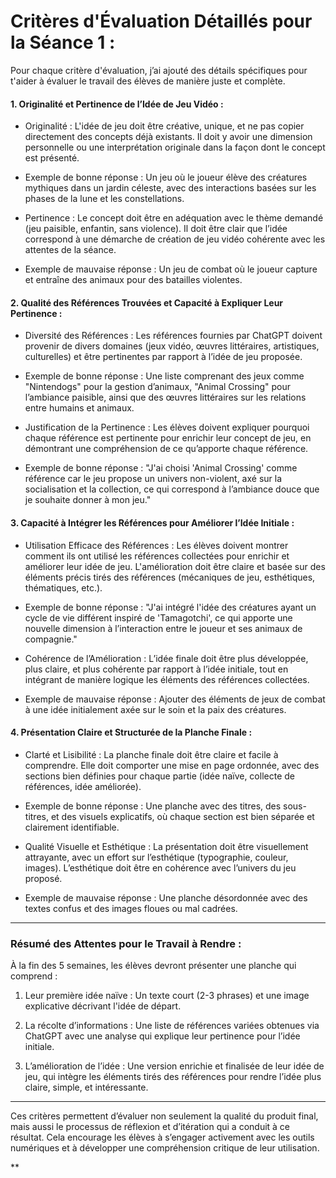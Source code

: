 
# Critères d'Évaluation Détaillés pour la Séance 1 :

Pour chaque critère d'évaluation, j’ai ajouté des détails spécifiques pour t'aider à évaluer le travail des élèves de manière juste et complète.

#### 1. Originalité et Pertinence de l’Idée de Jeu Vidéo :

- Originalité : L'idée de jeu doit être créative, unique, et ne pas copier directement des concepts déjà existants. Il doit y avoir une dimension personnelle ou une interprétation originale dans la façon dont le concept est présenté.
    

- Exemple de bonne réponse : Un jeu où le joueur élève des créatures mythiques dans un jardin céleste, avec des interactions basées sur les phases de la lune et les constellations.
    

- Pertinence : Le concept doit être en adéquation avec le thème demandé (jeu paisible, enfantin, sans violence). Il doit être clair que l’idée correspond à une démarche de création de jeu vidéo cohérente avec les attentes de la séance.
    

- Exemple de mauvaise réponse : Un jeu de combat où le joueur capture et entraîne des animaux pour des batailles violentes.
    

#### 2. Qualité des Références Trouvées et Capacité à Expliquer Leur Pertinence :

- Diversité des Références : Les références fournies par ChatGPT doivent provenir de divers domaines (jeux vidéo, œuvres littéraires, artistiques, culturelles) et être pertinentes par rapport à l’idée de jeu proposée.
    

- Exemple de bonne réponse : Une liste comprenant des jeux comme "Nintendogs" pour la gestion d’animaux, "Animal Crossing" pour l’ambiance paisible, ainsi que des œuvres littéraires sur les relations entre humains et animaux.
    

- Justification de la Pertinence : Les élèves doivent expliquer pourquoi chaque référence est pertinente pour enrichir leur concept de jeu, en démontrant une compréhension de ce qu’apporte chaque référence.
    

- Exemple de bonne réponse : "J'ai choisi 'Animal Crossing' comme référence car le jeu propose un univers non-violent, axé sur la socialisation et la collection, ce qui correspond à l’ambiance douce que je souhaite donner à mon jeu."
    

#### 3. Capacité à Intégrer les Références pour Améliorer l’Idée Initiale :

- Utilisation Efficace des Références : Les élèves doivent montrer comment ils ont utilisé les références collectées pour enrichir et améliorer leur idée de jeu. L'amélioration doit être claire et basée sur des éléments précis tirés des références (mécaniques de jeu, esthétiques, thématiques, etc.).
    

- Exemple de bonne réponse : "J'ai intégré l'idée des créatures ayant un cycle de vie différent inspiré de 'Tamagotchi', ce qui apporte une nouvelle dimension à l’interaction entre le joueur et ses animaux de compagnie."
    

- Cohérence de l’Amélioration : L’idée finale doit être plus développée, plus claire, et plus cohérente par rapport à l’idée initiale, tout en intégrant de manière logique les éléments des références collectées.
    

- Exemple de mauvaise réponse : Ajouter des éléments de jeux de combat à une idée initialement axée sur le soin et la paix des créatures.
    

#### 4. Présentation Claire et Structurée de la Planche Finale :

- Clarté et Lisibilité : La planche finale doit être claire et facile à comprendre. Elle doit comporter une mise en page ordonnée, avec des sections bien définies pour chaque partie (idée naïve, collecte de références, idée améliorée).
    

- Exemple de bonne réponse : Une planche avec des titres, des sous-titres, et des visuels explicatifs, où chaque section est bien séparée et clairement identifiable.
    

- Qualité Visuelle et Esthétique : La présentation doit être visuellement attrayante, avec un effort sur l’esthétique (typographie, couleur, images). L’esthétique doit être en cohérence avec l’univers du jeu proposé.
    

- Exemple de mauvaise réponse : Une planche désordonnée avec des textes confus et des images floues ou mal cadrées.
    

---

### Résumé des Attentes pour le Travail à Rendre :

À la fin des 5 semaines, les élèves devront présenter une planche qui comprend :

1. Leur première idée naïve : Un texte court (2-3 phrases) et une image explicative décrivant l'idée de départ.
    
2. La récolte d’informations : Une liste de références variées obtenues via ChatGPT avec une analyse qui explique leur pertinence pour l’idée initiale.
    
3. L’amélioration de l’idée : Une version enrichie et finalisée de leur idée de jeu, qui intègre les éléments tirés des références pour rendre l’idée plus claire, simple, et intéressante.
    

---

Ces critères permettent d’évaluer non seulement la qualité du produit final, mais aussi le processus de réflexion et d’itération qui a conduit à ce résultat. Cela encourage les élèves à s’engager activement avec les outils numériques et à développer une compréhension critique de leur utilisation.

**